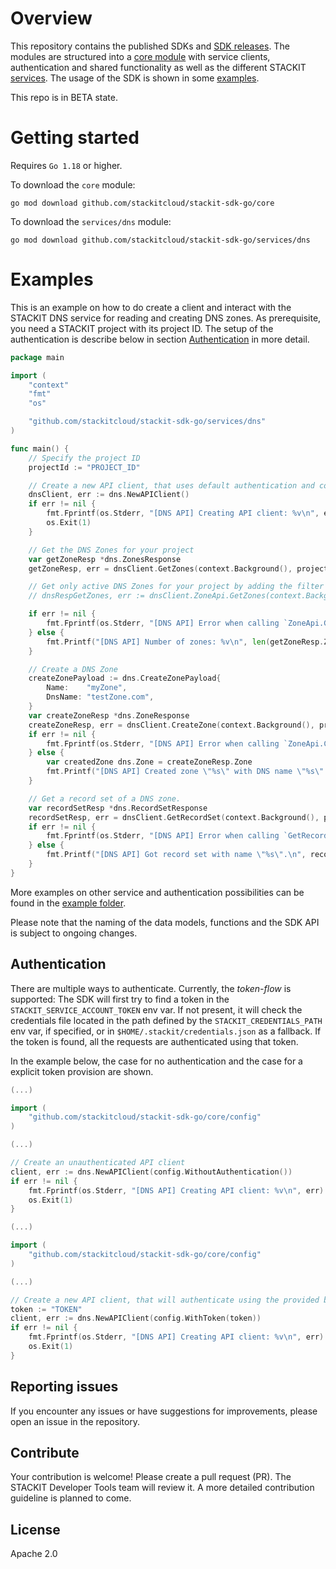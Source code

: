 # Overview
This repository contains the published SDKs and [SDK releases](https://github.com/stackitcloud/stackit-sdk-go/releases/). 
The modules are structured into a [core module](https://github.com/stackitcloud/stackit-sdk-go/tree/main/core) with service clients, authentication and shared functionality as well as the different STACKIT [services](https://github.com/stackitcloud/stackit-sdk-go/tree/main/services).
The usage of the SDK is shown in some [examples](https://github.com/stackitcloud/stackit-sdk-go/tree/main/examples).

This repo is in BETA state.

# Getting started
Requires `Go 1.18` or higher.

To download the `core` module:
```
go mod download github.com/stackitcloud/stackit-sdk-go/core
``` 

To download the `services/dns` module:
```
go mod download github.com/stackitcloud/stackit-sdk-go/services/dns
``` 

# Examples
This is an example on how to do create a client and interact with the STACKIT DNS service for reading and creating DNS zones. As prerequisite, you need a STACKIT project with its project ID. 
The setup of the authentication is describe below in section [Authentication](#authentication) in more detail.

```go
package main

import (
	"context"
	"fmt"
	"os"

	"github.com/stackitcloud/stackit-sdk-go/services/dns"
)

func main() {
	// Specify the project ID
	projectId := "PROJECT_ID"

	// Create a new API client, that uses default authentication and configuration
	dnsClient, err := dns.NewAPIClient()
	if err != nil {
		fmt.Fprintf(os.Stderr, "[DNS API] Creating API client: %v\n", err)
		os.Exit(1)
	}

	// Get the DNS Zones for your project
	var getZoneResp *dns.ZonesResponse
	getZoneResp, err = dnsClient.GetZones(context.Background(), projectId).Execute()

	// Get only active DNS Zones for your project by adding the filter "ActiveEq(true)" to the call. More filters are available and can be chained.
	// dnsRespGetZones, err := dnsClient.ZoneApi.GetZones(context.Background(), projectId).ActiveEq(true).Execute()

	if err != nil {
		fmt.Fprintf(os.Stderr, "[DNS API] Error when calling `ZoneApi.GetZones`: %v\n", err)
	} else {
		fmt.Printf("[DNS API] Number of zones: %v\n", len(getZoneResp.Zones))
	}

	// Create a DNS Zone
	createZonePayload := dns.CreateZonePayload{
		Name:    "myZone",
		DnsName: "testZone.com",
	}
	var createZoneResp *dns.ZoneResponse
	createZoneResp, err = dnsClient.CreateZone(context.Background(), projectId).CreateZonePayload(createZonePayload).Execute()
	if err != nil {
		fmt.Fprintf(os.Stderr, "[DNS API] Error when calling `ZoneApi.CreateZone`: %v\n", err)
	} else {
		var createdZone dns.Zone = createZoneResp.Zone
		fmt.Printf("[DNS API] Created zone \"%s\" with DNS name \"%s\" and zone id \"%s\".\n", createdZone.Name, createdZone.DnsName, createdZone.Id)
	}

	// Get a record set of a DNS zone.
	var recordSetResp *dns.RecordSetResponse
	recordSetResp, err = dnsClient.GetRecordSet(context.Background(), projectId, "zoneId", "recordSetId").Execute()
	if err != nil {
		fmt.Fprintf(os.Stderr, "[DNS API] Error when calling `GetRecordSet`: %v\n", err)
	} else {
		fmt.Printf("[DNS API] Got record set with name \"%s\".\n", recordSetResp.Rrset.Name)
	}
}

```
More examples on other service and authentication possibilities can be found in the [example folder](https://github.com/stackitcloud/stackit-sdk-go/tree/main/examples).

Please note that the naming of the data models, functions and the SDK API is subject to ongoing changes.

## Authentication
There are multiple ways to authenticate. Currently, the *token-flow* is supported: The SDK will first try to find a token in the `STACKIT_SERVICE_ACCOUNT_TOKEN` env var. If not present, it will
check the credentials file located in the path defined by the `STACKIT_CREDENTIALS_PATH` env var, if specified,
or in `$HOME/.stackit/credentials.json` as a fallback. If the token is found, all the requests are authenticated using that token.

In the example below, the case for no authentication and the case for a explicit token provision are shown.
```go
(...)

import (
	"github.com/stackitcloud/stackit-sdk-go/core/config"
)

(...)

// Create an unauthenticated API client
client, err := dns.NewAPIClient(config.WithoutAuthentication())
if err != nil {
    fmt.Fprintf(os.Stderr, "[DNS API] Creating API client: %v\n", err)
    os.Exit(1)
}

```
```go
(...)

import (
	"github.com/stackitcloud/stackit-sdk-go/core/config"
)

(...)

// Create a new API client, that will authenticate using the provided bearer token
token := "TOKEN"
client, err := dns.NewAPIClient(config.WithToken(token))
if err != nil {
    fmt.Fprintf(os.Stderr, "[DNS API] Creating API client: %v\n", err)
    os.Exit(1)
}
```

## Reporting issues
If you encounter any issues or have suggestions for improvements, please open an issue in the repository.

## Contribute
Your contribution is welcome! Please create a pull request (PR). The STACKIT Developer Tools team will review it. A more detailed contribution guideline is planned to come.

## License
Apache 2.0

